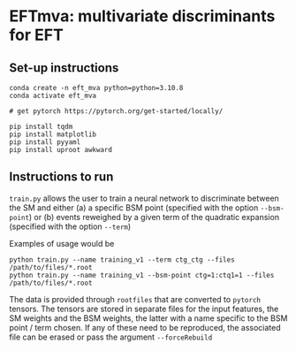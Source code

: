 # EFTmva: multivariate discriminants for EFT

## Set-up instructions

```
conda create -n eft_mva python=python=3.10.8
conda activate eft_mva

# get pytorch https://pytorch.org/get-started/locally/

pip install tqdm
pip install matplotlib
pip install pyyaml
pip install uproot awkward

```

## Instructions to run

`train.py` allows the user to train a neural network to discriminate between the SM and either (a) a specific BSM point (specified with the option `--bsm-point`) or (b) events reweighed by a given term of the quadratic expansion (specified with the option `--term`)

Examples of usage would be 

```
python train.py --name training_v1 --term ctg_ctg --files /path/to/files/*.root
python train.py --name training_v1 --bsm-point ctg=1:ctq1=1 --files /path/to/files/*.root
```

The data is provided through `rootfiles` that are converted to `pytorch` tensors. The tensors are stored in separate files for the input features, the SM weights and the BSM weights, the latter with a name specific to the BSM point / term chosen. If any of these need to be reproduced, the associated file can be erased or pass the argument `--forceRebuild`
